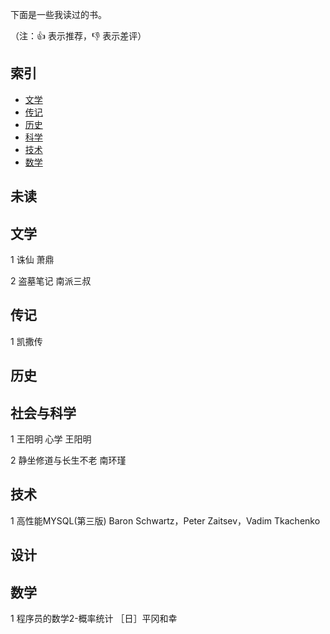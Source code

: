 下面是一些我读过的书。

（注：:+1: 表示推荐，:-1: 表示差评）

## 索引

- [文学](#文学)
- [传记](#传记)
- [历史](#历史)
- [科学](#科学)
- [技术](#技术)
- [数学](#数学)

## 未读

 

## 文学
1 诛仙 萧鼎

2 盗墓笔记 南派三叔

## 传记

1 凯撒传


## 历史


## 社会与科学
1 王阳明 心学  王阳明

2 静坐修道与长生不老 南环瑾
## 技术
1 高性能MYSQL(第三版) Baron Schwartz，Peter Zaitsev，Vadim Tkachenko


## 设计

## 数学
1 程序员的数学2-概率统计 ［日］平冈和幸 


 